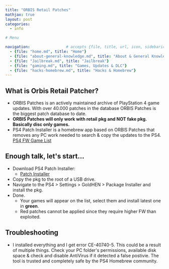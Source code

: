 ```yaml
---
title: "ORBIS Retail Patches"
mathjax: true
layout: post
categories:
  - info

# Menu

navigation:                # accepts {file, title, url, icon, sidebaricon}
  - {file: "home.md", title: "Home"}
  - {file: "about-general-knowledge.md", title: "About & General Knowledge"}
  - {file: "Jailbreak.md", title: "Jailbreak"}
  - {file: "gaming.md", title: "Games, Updates & DLC"}
  - {file: "hacks-homebrew.md", title: "Hacks & Homebrew"}
---
```


## What is Orbis Retail Patcher?

* ORBIS Patches is an actively maintained archive of PlayStation 4 game updates. With over 40.000 patches in the database ORBIS Patches is the biggest patch database to date.
* **ORBIS Patches will only work with retail pkg and NOT fake pkg. Basically disc only games.**
* PS4 Patch Installer is a homebrew app based on ORBIS Patches that removes any PC work needed to search & copy the updates to the PS4.
<a href="https://orbispatches.com/"> PS4 FW Game List </a>

## Enough talk, let's start...

* Download PS4 Patch Installer:
    * <a href="https://orbispatches.com/homebrew/download"> Patch Installer </a>
* Copy the pkg to the root of a USB drive.
* Navigate to the PS4 > Settings > GoldHEN > Package Installer and install the pkg.
* Done.
   * Your games will appear on the list, select them and install latest one in **green**.
   * Red patches cannot be applied since they require higher FW than exploited.

## Troubleshooting

 * I installed everything and I get error CE-40740-5. This could be a result of multiple things. Check your PC folder's permissions, available disk space & check and disable AntiVirus if it detected a false postivie. The tool is trusted and completely safe by the PS4 Homebrew community.
